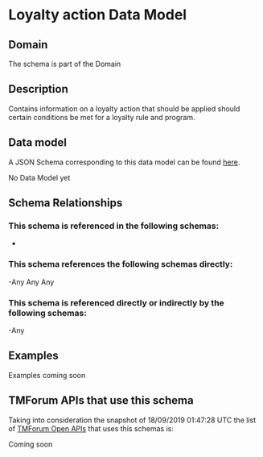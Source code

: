 # Loyalty action Data Model

## Domain

The  schema is part of the  Domain

## Description

Contains information on a loyalty action that should be applied should certain conditions be met for a loyalty rule and program.

## Data model

A JSON Schema corresponding to this data model can be found
[here](https://github.com/tmforum-rand/schemas/blob/master/Product/LoyaltyAction.schema.json).

No Data Model yet

## Schema Relationships

### This schema is referenced in the following schemas:

-

### This schema references the following schemas directly:

-Any
Any
Any

### This schema is referenced directly or indirectly by the following schemas:

-Any



## Examples

Examples coming soon

## TMForum APIs that use this schema

Taking into consideration the snapshot of 18/09/2019 01:47:28 UTC the list of [TMForum Open APIs](https://www.tmforum.org/open-apis/) that uses this schemas is:

Coming soon